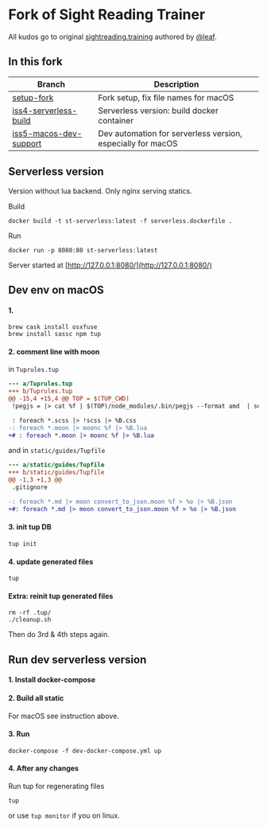# Fork of Sight Reading Trainer

All kudos go to original
[sightreading.training](https://github.com/leafo/sightreading.training) authored by [@leaf](https://github.com/leafo).

## In this fork

Branch | Description
------ | -----------
[setup-fork](https://github.com/maizy/sightreading.training/pull/2/files) | Fork setup, fix file names for macOS
[iss4-serverless-build](https://github.com/maizy/sightreading.training/pull/7/files) | Serverless version: build docker container
[iss5-macos-dev-support](https://github.com/maizy/sightreading.training/pull/6/files) | Dev automation for serverless version, especially for macOS

## Serverless version

Version without lua backend. Only nginx serving statics.

Build

```
docker build -t st-serverless:latest -f serverless.dockerfile .
```

Run

```
docker run -p 8080:80 st-serverless:latest
```

Server started at [http://127.0.0.1:8080/](http://127.0.0.1:8080/)

## Dev env on macOS

#### 1\.

```
brew cask install osxfuse
brew install sassc npm tup
```

#### 2\. comment line with moon

in `Tuprules.tup`

```diff
--- a/Tuprules.tup
+++ b/Tuprules.tup
@@ -15,4 +15,4 @@ TOP = $(TUP_CWD)
 !pegjs = |> cat %f | $(TOP)/node_modules/.bin/pegjs --format amd  | sed -e 's/^define(/define("st\/%O", /' > %o  |>

 : foreach *.scss |> !scss |> %B.css
-: foreach *.moon |> moonc %f |> %B.lua
+# : foreach *.moon |> moonc %f |> %B.lua
```

and in `static/guides/Tupfile`

```diff
--- a/static/guides/Tupfile
+++ b/static/guides/Tupfile
@@ -1,3 +1,3 @@
 .gitignore

-: foreach *.md |> moon convert_to_json.moon %f > %o |> %B.json
+#: foreach *.md |> moon convert_to_json.moon %f > %o |> %B.json
```


#### 3\. init tup DB

```
tup init
```

#### 4\. update generated files

```
tup
```

#### Extra: reinit tup generated files

```
rm -rf .tup/
./cleanup.sh
```

Then do 3rd & 4th steps again.

## Run dev serverless version

#### 1\. Install docker-compose

#### 2\. Build all static

For macOS see instruction above.

#### 3\. Run

```
docker-compose -f dev-docker-compose.yml up
```

#### 4\. After any changes

Run tup for regenerating files

```
tup
```

or use `tup monitor` if you on linux.
